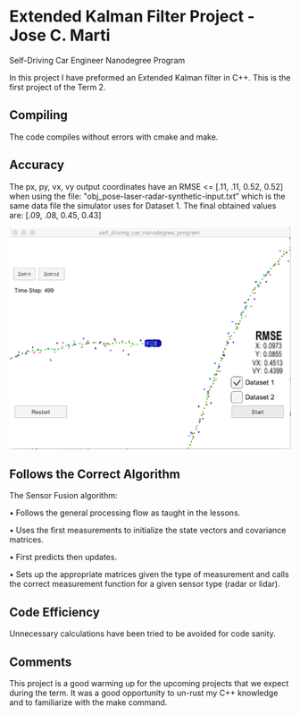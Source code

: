 # Extended Kalman Filter Project - Jose C. Marti
Self-Driving Car Engineer Nanodegree Program

In this project I have preformed an Extended Kalman filter in C++.  This is the first project of the Term 2.
 
 
## Compiling

The code compiles without errors with cmake and make.


## Accuracy

The px, py, vx, vy output coordinates have an RMSE <= [.11, .11, 0.52, 0.52] when using the file: "obj_pose-laser-radar-synthetic-input.txt” which is the same data file the simulator uses for Dataset 1. The final obtained values are: [.09, .08, 0.45, 0.43]

![input 1 results](plot1.png)

## Follows the Correct Algorithm

The Sensor Fusion algorithm:

•	Follows the general processing flow as taught in the lessons.

•	Uses the first measurements to initialize the state vectors and covariance matrices.

•	First predicts then updates.

•	Sets up the appropriate matrices given the type of measurement and calls the correct measurement function for a given sensor type (radar or lidar).


## Code Efficiency

Unnecessary calculations have been tried to be avoided for code sanity.


## Comments

This project is a good warming up for the upcoming projects that we expect during the term.
It was a good opportunity to un-rust my C++ knowledge and to familiarize with the make command.


